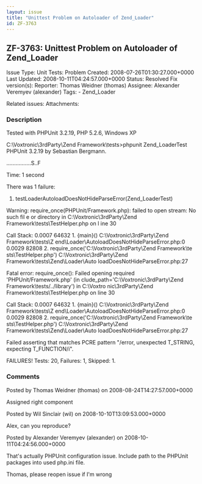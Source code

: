 ```yaml
---
layout: issue
title: "Unittest Problem on Autoloader of Zend_Loader"
id: ZF-3763
---
```


ZF-3763: Unittest Problem on Autoloader of Zend\_Loader
-------------------------------------------------------

 Issue Type: Unit Tests: Problem Created: 2008-07-26T01:30:27.000+0000 Last Updated: 2008-10-11T04:24:57.000+0000 Status: Resolved Fix version(s): 
 Reporter:  Thomas Weidner (thomas)  Assignee:  Alexander Veremyev (alexander)  Tags: - Zend\_Loader
 
 Related issues: 
 Attachments: 
### Description

Tested with PHPUnit 3.2.19, PHP 5.2.6, Windows XP

C:\\Voxtronic\\3rdParty\\Zend Framework\\tests>phpunit Zend\_LoaderTest PHPUnit 3.2.19 by Sebastian Bergmann.

................S..F

Time: 1 second

There was 1 failure:

1) testLoaderAutoloadDoesNotHideParseError(Zend\_LoaderTest)

Warning: require\_once(PHPUnit/Framework.php): failed to open stream: No such fil e or directory in C:\\Voxtronic\\3rdParty\\Zend Framework\\tests\\TestHelper.php on l ine 30

Call Stack: 0.0007 64632 1. {main}() C:\\Voxtronic\\3rdParty\\Zend Framework\\tests\\Z end\\Loader\\AutoloadDoesNotHideParseError.php:0 0.0029 82808 2. require\_once('C:\\Voxtronic\\3rdParty\\Zend Framework\\te sts\\TestHelper.php') C:\\Voxtronic\\3rdParty\\Zend Framework\\tests\\Zend\\Loader\\Auto loadDoesNotHideParseError.php:27

Fatal error: require\_once(): Failed opening required 'PHPUnit/Framework.php' (in clude\_path='C:\\Voxtronic\\3rdParty\\Zend Framework\\tests/../library') in C:\\Voxtro nic\\3rdParty\\Zend Framework\\tests\\TestHelper.php on line 30

Call Stack: 0.0007 64632 1. {main}() C:\\Voxtronic\\3rdParty\\Zend Framework\\tests\\Z end\\Loader\\AutoloadDoesNotHideParseError.php:0 0.0029 82808 2. require\_once('C:\\Voxtronic\\3rdParty\\Zend Framework\\te sts\\TestHelper.php') C:\\Voxtronic\\3rdParty\\Zend Framework\\tests\\Zend\\Loader\\Auto loadDoesNotHideParseError.php:27

Failed asserting that matches PCRE pattern "/error, unexpected T\_STRING, expecting T\_FUNCTION/i".

FAILURES! Tests: 20, Failures: 1, Skipped: 1.

 

 

### Comments

Posted by Thomas Weidner (thomas) on 2008-08-24T14:27:57.000+0000

Assigned right component

 

 

Posted by Wil Sinclair (wil) on 2008-10-10T13:09:53.000+0000

Alex, can you reproduce?

 

 

Posted by Alexander Veremyev (alexander) on 2008-10-11T04:24:56.000+0000

That's actually PHPUnit configuration issue. Include path to the PHPUnit packages into used php.ini file.

Thomas, please reopen issue if I'm wrong

 

 